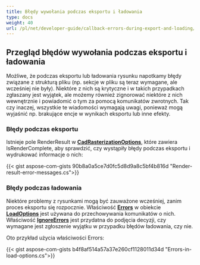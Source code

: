 ```yaml
---
title: Błędy wywołania podczas eksportu i ładowania
type: docs
weight: 40
url: /pl/net/developer-guide/callback-errors-during-export-and-loading/
---
```


## **Przegląd błędów wywołania podczas eksportu i ładowania**

Możliwe, że podczas eksportu lub ładowania rysunku napotkamy błędy związane z strukturą pliku 
(np. sekcje w pliku są teraz wymagane, ale wcześniej nie były). 
Niektóre z nich są krytyczne i w takich przypadkach zgłaszany jest wyjątek, ale możemy również zignorować niektóre z nich wewnętrznie i powiadomić o tym za pomocą komunikatów zwrotnych.
Tak czy inaczej, wszystkie te wiadomości wymagają uwagi, ponieważ mogą wyjaśnić np. brakujące encje w wynikach eksportu lub inne efekty.

### **Błędy podczas eksportu**

Istnieje pole RenderResult w [**CadRasterizationOptions**](https://reference.aspose.com/cad/net/aspose.cad.imageoptions/cadrasterizationoptions/),
które zawiera IsRenderComplete, aby sprawdzić, czy wystąpiły błędy podczas eksportu i wydrukować informacje o nich:

{{< gist aspose-com-gists 90b8a0a5ce7d0fc5d8d9a8c5bf4b816d "Render-result-error-messages.cs">}}

### **Błędy podczas ładowania**

Niektóre problemy z rysunkami mogą być zauważone wcześniej, zanim proces eksportu się rozpocznie. 
Właściwość [**Errors**](https://reference.aspose.com/cad/net/aspose.cad/loadoptions/errors/) w
obiekcie [**LoadOptions**](https://reference.aspose.com/cad/net/aspose.cad/loadoptions/) jest używana do przechowywania komunikatów o nich.
Właściwość [**IgnoreErrors**](https://reference.aspose.com/cad/net/aspose.cad/loadoptions/ignoreerrors/) jest przydatna do podjęcia decyzji, czy 
wymagane jest zgłoszenie wyjątku w przypadku błędów ładowania, czy nie.

Oto przykład użycia właściwości Errors:

{{< gist aspose-com-gists b4f8af514a57a37e260cf1128011d34d "Errors-in-load-options.cs">}}
